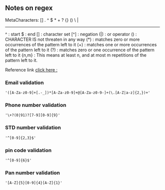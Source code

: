 ## Notes  on regex

MetaCharacters:
[] . ^ $ * + ? {} () \ |
_________________________________________________

^ : start 
$ : end 
[] : character set 
[^] : negation
(|) : or operator
(\) : CHARACTER IS not threaten in any way 
(*) : matches zero or more occurrences of the pattern left to it
(+) : matches one or more occurrences of the pattern left to it
(?) : matches zero or one occurrence of the pattern left to it
{n,m} : This means at least n, and at most m repetitions of the pattern left to it.


Reference link [click here :](https://www.programiz.com/python-programming/regex)


### Email validation 

```
'([A-Za-z0-9]+[.-_])*[A-Za-z0-9]+@[A-Za-z0-9-]+(\.[A-Z|a-z]{2,})+'
```

### Phone number validation

```
'\+?(0|91)?[7-9][0-9]{9}'
```
### STD number validation

```
'^[0-9]{2,3}$'
```

### pin code validation

```
'^[0-9]{6}$'
```

### Pan number validation

```
'[A-Z]{5}[0-9]{4}[A-Z]{1}'
```


